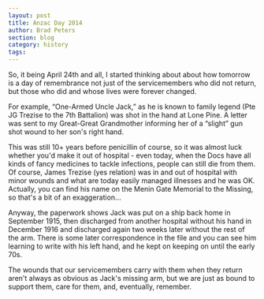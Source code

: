 ```yaml
---
layout: post
title: Anzac Day 2014
author: Brad Peters
section: blog
category: history
tags: 
---
```


So, it being April 24th and all, I started thinking about about how tomorrow is a day of remembrance not just of the servicemembers who did not return, but those who did and whose lives were forever changed.

For example, “One-Armed Uncle Jack,” as he is known to family legend (Pte JG Trezise to the 7th Battalion) was shot in the hand at Lone Pine. A letter was sent to my Great-Great Grandmother informing her of a “slight” gun shot wound to her son's right hand.

This was still 10+ years before penicillin of course, so it was almost luck whether you'd make it out of hospital - even today, when the Docs have all kinds of fancy medicines to tackle infections, people can still die from them. Of course, James Trezise (yes relation) was in and out of hospital with minor wounds and what are today easily managed illnesses and he was OK.
Actually, you can find his name on the Menin Gate Memorial to the Missing, so that's a bit of an exaggeration...

Anyway, the paperwork shows Jack was put on a ship back home in September 1915, then discharged from another hospital without his hand in December 1916 and discharged again two weeks later without the rest of the arm. There is some later correspondence in the file and you can see him learning to write with his left hand, and he kept on keeping on until the early 70s.

The wounds that our servicemembers carry with them when they return aren't always as obvious as Jack's missing arm, but we are just as bound to support them, care for them, and, eventually, remember.